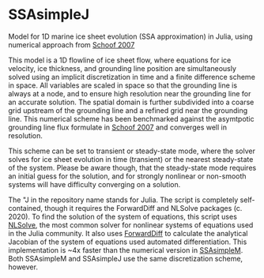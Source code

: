 # SSAsimpleJ
Model for 1D marine ice sheet evolution (SSA approximation) in Julia, using numerical approach from [Schoof 2007](https://agupubs.onlinelibrary.wiley.com/doi/full/10.1029/2006JF000664%4010.1002/%28ISSN%292169-9011.TIDEWATER1) 

This model is a 1D flowline of ice sheet flow, where equations for ice velocity, ice thickness, and grounding line position are simultaneously solved using an implicit discretization in time and a finite difference scheme in space. All variables are scaled in space so that the grounding line is always at a node, and to ensure high resolution near the grounding line for an accurate solution. The spatial domain is further subdivided into a coarse grid upstream of the grounding line and a refined grid near the grounding line. This numerical scheme has been benchmarked against the asymtpotic grounding line flux formulate in [Schoof 2007](https://agupubs.onlinelibrary.wiley.com/doi/full/10.1029/2006JF000664%4010.1002/%28ISSN%292169-9011.TIDEWATER1) and converges well in resolution.

This scheme can be set to transient or steady-state mode, where the solver solves for ice sheet evolution in time (transient) or the nearest steady-state of the system. Please be aware though, that the steady-state mode requires an initial guess for the solution, and for strongly nonlinear or non-smooth systems will have difficulty converging on a solution.

The "J in the repository name stands for Julia. The script is completely self-contained, though it requires the ForwardDiff and NLSolve packages (c. 2020). To find the solution of the system of equations, this script uses [NLSolve](https://github.com/JuliaNLSolvers/NLsolve.jl), the most common solver for nonlinear systems of equations used in the Julia community. It also uses [ForwardDiff](https://github.com/JuliaDiff/ForwardDiff.jl) to calculate the analytical Jacobian of the system of equations used automated differentiation. This implementation is ~4x faster than the numerical version in [SSAsimpleM](https://github.com/aarobel/SSAsimpleM). Both SSAsimpleM and SSAsimpleJ use the same discretization scheme, however.
